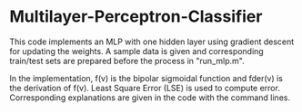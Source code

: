 # Multilayer-Perceptron-Classifier

This code implements an MLP with one hidden layer using gradient descent for updating the weights. A sample data is given and corresponding train/test sets are prepared before the process in "run_mlp.m".

In the implementation, f(v) is the bipolar sigmoidal function and fder(v) is the derivation of f(v). Least Square Error (LSE) is used to compute error. Corresponding explanations are given in the code with the command lines.